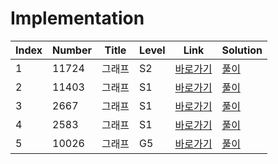 # Implementation

| Index | Number | Title  | Level | Link                                              | Solution                                                                                      |
| ----- | ------ | ------ | ----- | ------------------------------------------------- | --------------------------------------------------------------------------------------------- |
| 1     | 11724  | 그래프 | S2    | [바로가기](https://www.acmicpc.net/problem/11724) | [풀이](https://github.com/constdreamcoder/backjoon-for-swift/blob/main/Graph/DFS/11724.swift) |
| 2     | 11403  | 그래프 | S1    | [바로가기](https://www.acmicpc.net/problem/11403) | [풀이](https://github.com/constdreamcoder/backjoon-for-swift/blob/main/Graph/DFS/11403.swift) |
| 3     | 2667   | 그래프 | S1    | [바로가기](https://www.acmicpc.net/problem/2667)  | [풀이](https://github.com/constdreamcoder/backjoon-for-swift/blob/main/Graph/DFS/2667.swift)  |
| 4     | 2583   | 그래프 | S1    | [바로가기](https://www.acmicpc.net/problem/2583)  | [풀이](https://github.com/constdreamcoder/backjoon-for-swift/blob/main/Graph/DFS/2583.swift)  |
| 5     | 10026  | 그래프 | G5    | [바로가기](https://www.acmicpc.net/problem/10026) | [풀이](https://github.com/constdreamcoder/backjoon-for-swift/blob/main/Graph/DFS/10026.swift) |
